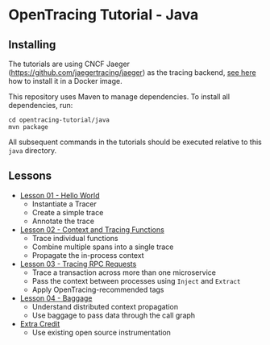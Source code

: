 # OpenTracing Tutorial - Java

## Installing

The tutorials are using CNCF Jaeger (https://github.com/jaegertracing/jaeger) as the tracing backend, 
[see here](../README.md) how to install it in a Docker image.

This repository uses Maven to manage dependencies. To install all dependencies, run:

```
cd opentracing-tutorial/java
mvn package
```

All subsequent commands in the tutorials should be executed relative to this `java` directory.

## Lessons

* [Lesson 01 - Hello World](./src/main/java/lesson01)
  * Instantiate a Tracer
  * Create a simple trace
  * Annotate the trace
* [Lesson 02 - Context and Tracing Functions](./src/main/java/lesson02)
  * Trace individual functions
  * Combine multiple spans into a single trace
  * Propagate the in-process context
* [Lesson 03 - Tracing RPC Requests](./src/main/java/lesson03)
  * Trace a transaction across more than one microservice
  * Pass the context between processes using `Inject` and `Extract`
  * Apply OpenTracing-recommended tags
* [Lesson 04 - Baggage](./src/main/java/lesson04)
  * Understand distributed context propagation
  * Use baggage to pass data through the call graph
* [Extra Credit](./src/main/java/extracredit)
  * Use existing open source instrumentation
